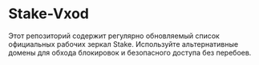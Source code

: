 # Stake-Vxod
Этот репозиторий содержит регулярно обновляемый список официальных рабочих зеркал Stake. Используйте альтернативные домены для обхода блокировок и безопасного доступа без перебоев.
